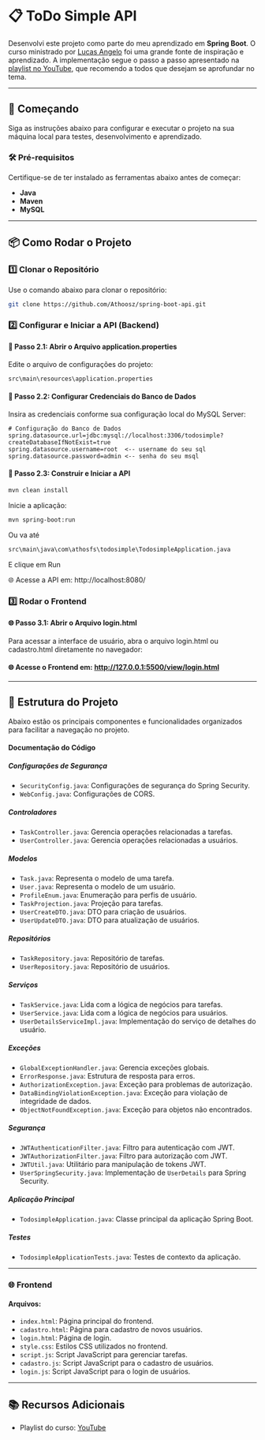 # 📋 ToDo Simple API

Desenvolvi este projeto como parte do meu aprendizado em **Spring Boot**. O curso ministrado por [Lucas Angelo](https://github.com/Lucas-Angelo/todosimple-api) foi uma grande fonte de inspiração e aprendizado. A implementação segue o passo a passo apresentado na [playlist no YouTube](https://www.youtube.com/watch?v=YcO-Q6yozmU&list=PLiXotHlANc8ptwP6wajo73OZo9Nh5i597), que recomendo a todos que desejam se aprofundar no tema.


---

## 🚀 Começando

Siga as instruções abaixo para configurar e executar o projeto na sua máquina local para testes, desenvolvimento e aprendizado.

### 🛠️ Pré-requisitos

Certifique-se de ter instalado as ferramentas abaixo antes de começar:
- **Java**
- **Maven**
- **MySQL**
---

## 📦 Como Rodar o Projeto

### 1️⃣ Clonar o Repositório

Use o comando abaixo para clonar o repositório:

```bash
git clone https://github.com/Athoosz/spring-boot-api.git
```

### 2️⃣ Configurar e Iniciar a API (Backend)
#### 🔧 Passo 2.1: Abrir o Arquivo application.properties
Edite o arquivo de configurações do projeto:
```bash
src\main\resources\application.properties
```

#### 🔧 Passo 2.2: Configurar Credenciais do Banco de Dados
Insira as credenciais conforme sua configuração local do MySQL Server:
```properties
# Configuração do Banco de Dados
spring.datasource.url=jdbc:mysql://localhost:3306/todosimple?createDatabaseIfNotExist=true
spring.datasource.username=root  <-- username do seu sql
spring.datasource.password=admin <-- senha do seu msql
```

#### 🔧 Passo 2.3: Construir e Iniciar a API
```bash
mvn clean install
```
Inicie a aplicação:
```bash
mvn spring-boot:run
```
Ou va até 
```bash
src\main\java\com\athosfs\todosimple\TodosimpleApplication.java 
```
E clique em Run

🌐 Acesse a API em: http://localhost:8080/

### 3️⃣ Rodar o Frontend
#### 🌐 Passo 3.1: Abrir o Arquivo login.html
Para acessar a interface de usuário, abra o arquivo login.html ou cadastro.html diretamente no navegador:

#### 🌐 Acesse o Frontend em: http://127.0.0.1:5500/view/login.html 
---


## 📂 Estrutura do Projeto

Abaixo estão os principais componentes e funcionalidades organizados para facilitar a navegação no projeto.

#### **Documentação do Código**

##### **Configurações de Segurança**
- `SecurityConfig.java`: Configurações de segurança do Spring Security.
- `WebConfig.java`: Configurações de CORS.

##### **Controladores**
- `TaskController.java`: Gerencia operações relacionadas a tarefas.
- `UserController.java`: Gerencia operações relacionadas a usuários.

##### **Modelos**
- `Task.java`: Representa o modelo de uma tarefa.
- `User.java`: Representa o modelo de um usuário.
- `ProfileEnum.java`: Enumeração para perfis de usuário.
- `TaskProjection.java`: Projeção para tarefas.
- `UserCreateDTO.java`: DTO para criação de usuários.
- `UserUpdateDTO.java`: DTO para atualização de usuários.

##### **Repositórios**
- `TaskRepository.java`: Repositório de tarefas.
- `UserRepository.java`: Repositório de usuários.

##### **Serviços**
- `TaskService.java`: Lida com a lógica de negócios para tarefas.
- `UserService.java`: Lida com a lógica de negócios para usuários.
- `UserDetailsServiceImpl.java`: Implementação do serviço de detalhes do usuário.

##### **Exceções**
- `GlobalExceptionHandler.java`: Gerencia exceções globais.
- `ErrorResponse.java`: Estrutura de resposta para erros.
- `AuthorizationException.java`: Exceção para problemas de autorização.
- `DataBindingViolationException.java`: Exceção para violação de integridade de dados.
- `ObjectNotFoundException.java`: Exceção para objetos não encontrados.

##### **Segurança**
- `JWTAuthenticationFilter.java`: Filtro para autenticação com JWT.
- `JWTAuthorizationFilter.java`: Filtro para autorização com JWT.
- `JWTUtil.java`: Utilitário para manipulação de tokens JWT.
- `UserSpringSecurity.java`: Implementação de `UserDetails` para Spring Security.

##### **Aplicação Principal**
- `TodosimpleApplication.java`: Classe principal da aplicação Spring Boot.

##### **Testes**
- `TodosimpleApplicationTests.java`: Testes de contexto da aplicação.

---

### 🌐 Frontend

#### Arquivos:
- `index.html`: Página principal do frontend.
- `cadastro.html`: Página para cadastro de novos usuários.
- `login.html`: Página de login.
- `style.css`: Estilos CSS utilizados no frontend.
- `script.js`: Script JavaScript para gerenciar tarefas.
- `cadastro.js`: Script JavaScript para o cadastro de usuários.
- `login.js`: Script JavaScript para o login de usuários.

--- 
## 📚 Recursos Adicionais
- Playlist do curso: [YouTube](https://www.youtube.com/watch?v=YcO-Q6yozmU&list=PLiXotHlANc8ptwP6wajo73OZo9Nh5i597)